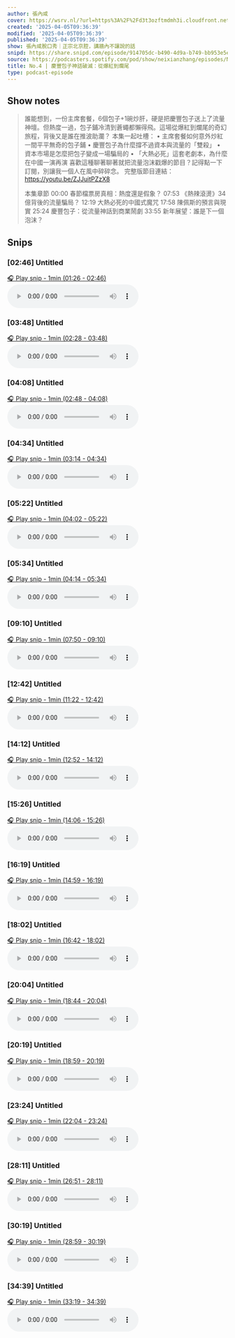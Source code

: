 ```yaml
---
author: 張內咸
cover: https://wsrv.nl/?url=https%3A%2F%2Fd3t3ozftmdmh3i.cloudfront.net%2Fstaging%2Fpodcast_uploaded_nologo%2F43086198%2F43086198-1744989503321-18f558ebac4fc.jpg&w=200&h=200
created: '2025-04-05T09:36:39'
modified: '2025-04-05T09:36:39'
published: '2025-04-05T09:36:39'
show: 張內咸脫口秀｜正宗北京腔，講牆內不讓說的話
snipd: https://share.snipd.com/episode/914705dc-b490-4d9a-b749-bb953e5ead38
source: https://podcasters.spotify.com/pod/show/neixianzhang/episodes/No-4-e3121mm
title: No.4 | 慶豐包子神話破滅：從爆紅到爛尾
type: podcast-episode
---
```



## Show notes
> 誰能想到，一份主席套餐，6個包子+1碗炒肝，硬是把慶豐包子送上了流量神壇。但熱度一過，包子鋪冷清到蒼蠅都懶得飛。這場從爆紅到爛尾的奇幻旅程，背後又是誰在推波助瀾？
> 本集一起吐槽：
> •	主席套餐如何意外炒紅一間平平無奇的包子鋪
> •	慶豐包子為什麼撐不過資本與流量的「雙殺」
> •	資本市場是怎麼把包子變成一場騙局的
> •	「大熱必死」這套老劇本，為什麼在中國一演再演
> 喜歡這種聊著聊著就把流量泡沫戳爆的節目？記得點一下訂閱，別讓我一個人在風中碎碎念。
> 完整版節目連結： https://youtu.be/ZJJuitPZzX8 
> 
> 
> 本集章節 
> 00:00 春節檔票房真相：熱度還是假象？
> 07:53 《熱辣滾燙》34億背後的流量騙局？
> 12:19 大熱必死的中國式魔咒
> 17:58 陳佩斯的預言與現實
> 25:24 慶豐包子：從流量神話到商業鬧劇
> 33:55 新年展望：誰是下一個泡沫？

## Snips
### [02:46] Untitled
[🎧 Play snip - 1min️ (01:26 - 02:46)](https://share.snipd.com/snip/da2d6f5c-33af-42dc-a72c-b52bd3a2a19f)
<audio controls> <source src="https://anchor.fm/s/10168e898/podcast/play/100779158/https%3A%2F%2Fd3ctxlq1ktw2nl.cloudfront.net%2Fstaging%2F2025-3-3%2F397745878-44100-2-3e81e4572082a.m4a#t=01:26,02:46"> </audio>
### [03:48] Untitled
[🎧 Play snip - 1min️ (02:28 - 03:48)](https://share.snipd.com/snip/6a04d7b7-dabb-47bd-bbdb-1a0d5a9c9ba9)
<audio controls> <source src="https://anchor.fm/s/10168e898/podcast/play/100779158/https%3A%2F%2Fd3ctxlq1ktw2nl.cloudfront.net%2Fstaging%2F2025-3-3%2F397745878-44100-2-3e81e4572082a.m4a#t=02:28,03:48"> </audio>
### [04:08] Untitled
[🎧 Play snip - 1min️ (02:48 - 04:08)](https://share.snipd.com/snip/4f4e92e0-8ab4-4605-b5dc-7a83fe67e4b2)
<audio controls> <source src="https://anchor.fm/s/10168e898/podcast/play/100779158/https%3A%2F%2Fd3ctxlq1ktw2nl.cloudfront.net%2Fstaging%2F2025-3-3%2F397745878-44100-2-3e81e4572082a.m4a#t=02:48,04:08"> </audio>
### [04:34] Untitled
[🎧 Play snip - 1min️ (03:14 - 04:34)](https://share.snipd.com/snip/c505b82d-8210-4976-931d-b37ca7cb8725)
<audio controls> <source src="https://anchor.fm/s/10168e898/podcast/play/100779158/https%3A%2F%2Fd3ctxlq1ktw2nl.cloudfront.net%2Fstaging%2F2025-3-3%2F397745878-44100-2-3e81e4572082a.m4a#t=03:14,04:34"> </audio>
### [05:22] Untitled
[🎧 Play snip - 1min️ (04:02 - 05:22)](https://share.snipd.com/snip/c56cc479-9099-43b7-8e63-d25334474948)
<audio controls> <source src="https://anchor.fm/s/10168e898/podcast/play/100779158/https%3A%2F%2Fd3ctxlq1ktw2nl.cloudfront.net%2Fstaging%2F2025-3-3%2F397745878-44100-2-3e81e4572082a.m4a#t=04:02,05:22"> </audio>
### [05:34] Untitled
[🎧 Play snip - 1min️ (04:14 - 05:34)](https://share.snipd.com/snip/d523e4bd-ae97-4139-b4f5-f604df3b8179)
<audio controls> <source src="https://anchor.fm/s/10168e898/podcast/play/100779158/https%3A%2F%2Fd3ctxlq1ktw2nl.cloudfront.net%2Fstaging%2F2025-3-3%2F397745878-44100-2-3e81e4572082a.m4a#t=04:14,05:34"> </audio>
### [09:10] Untitled
[🎧 Play snip - 1min️ (07:50 - 09:10)](https://share.snipd.com/snip/728ebb74-d44a-4113-8893-89d84f7f4066)
<audio controls> <source src="https://anchor.fm/s/10168e898/podcast/play/100779158/https%3A%2F%2Fd3ctxlq1ktw2nl.cloudfront.net%2Fstaging%2F2025-3-3%2F397745878-44100-2-3e81e4572082a.m4a#t=07:50,09:10"> </audio>
### [12:42] Untitled
[🎧 Play snip - 1min️ (11:22 - 12:42)](https://share.snipd.com/snip/e9ceae26-459b-4a8b-a9a7-d56d515a222f)
<audio controls> <source src="https://anchor.fm/s/10168e898/podcast/play/100779158/https%3A%2F%2Fd3ctxlq1ktw2nl.cloudfront.net%2Fstaging%2F2025-3-3%2F397745878-44100-2-3e81e4572082a.m4a#t=11:22,12:42"> </audio>
### [14:12] Untitled
[🎧 Play snip - 1min️ (12:52 - 14:12)](https://share.snipd.com/snip/649026fb-fbc6-4744-944c-97ce7ae6df12)
<audio controls> <source src="https://anchor.fm/s/10168e898/podcast/play/100779158/https%3A%2F%2Fd3ctxlq1ktw2nl.cloudfront.net%2Fstaging%2F2025-3-3%2F397745878-44100-2-3e81e4572082a.m4a#t=12:52,14:12"> </audio>
### [15:26] Untitled
[🎧 Play snip - 1min️ (14:06 - 15:26)](https://share.snipd.com/snip/77a19fb4-a502-4525-8008-cfd5d2f1ce93)
<audio controls> <source src="https://anchor.fm/s/10168e898/podcast/play/100779158/https%3A%2F%2Fd3ctxlq1ktw2nl.cloudfront.net%2Fstaging%2F2025-3-3%2F397745878-44100-2-3e81e4572082a.m4a#t=14:06,15:26"> </audio>
### [16:19] Untitled
[🎧 Play snip - 1min️ (14:59 - 16:19)](https://share.snipd.com/snip/265319c4-568c-4dcd-8af1-848fc6274557)
<audio controls> <source src="https://anchor.fm/s/10168e898/podcast/play/100779158/https%3A%2F%2Fd3ctxlq1ktw2nl.cloudfront.net%2Fstaging%2F2025-3-3%2F397745878-44100-2-3e81e4572082a.m4a#t=14:59,16:19"> </audio>
### [18:02] Untitled
[🎧 Play snip - 1min️ (16:42 - 18:02)](https://share.snipd.com/snip/d6c21856-cc36-4d53-a7b6-2f6fa9c458f5)
<audio controls> <source src="https://anchor.fm/s/10168e898/podcast/play/100779158/https%3A%2F%2Fd3ctxlq1ktw2nl.cloudfront.net%2Fstaging%2F2025-3-3%2F397745878-44100-2-3e81e4572082a.m4a#t=16:42,18:02"> </audio>
### [20:04] Untitled
[🎧 Play snip - 1min️ (18:44 - 20:04)](https://share.snipd.com/snip/9df365d3-a88f-484a-93c6-61f97805ade4)
<audio controls> <source src="https://anchor.fm/s/10168e898/podcast/play/100779158/https%3A%2F%2Fd3ctxlq1ktw2nl.cloudfront.net%2Fstaging%2F2025-3-3%2F397745878-44100-2-3e81e4572082a.m4a#t=18:44,20:04"> </audio>
### [20:19] Untitled
[🎧 Play snip - 1min️ (18:59 - 20:19)](https://share.snipd.com/snip/f1e81d64-0c0f-4566-acb0-ae93574add99)
<audio controls> <source src="https://anchor.fm/s/10168e898/podcast/play/100779158/https%3A%2F%2Fd3ctxlq1ktw2nl.cloudfront.net%2Fstaging%2F2025-3-3%2F397745878-44100-2-3e81e4572082a.m4a#t=18:59,20:19"> </audio>
### [23:24] Untitled
[🎧 Play snip - 1min️ (22:04 - 23:24)](https://share.snipd.com/snip/1a411a05-9eef-4e6d-95db-8b51e6da7387)
<audio controls> <source src="https://anchor.fm/s/10168e898/podcast/play/100779158/https%3A%2F%2Fd3ctxlq1ktw2nl.cloudfront.net%2Fstaging%2F2025-3-3%2F397745878-44100-2-3e81e4572082a.m4a#t=22:04,23:24"> </audio>
### [28:11] Untitled
[🎧 Play snip - 1min️ (26:51 - 28:11)](https://share.snipd.com/snip/fbc2cbe7-1823-4c26-b29b-0df693271557)
<audio controls> <source src="https://anchor.fm/s/10168e898/podcast/play/100779158/https%3A%2F%2Fd3ctxlq1ktw2nl.cloudfront.net%2Fstaging%2F2025-3-3%2F397745878-44100-2-3e81e4572082a.m4a#t=26:51,28:11"> </audio>
### [30:19] Untitled
[🎧 Play snip - 1min️ (28:59 - 30:19)](https://share.snipd.com/snip/3fe3185a-0a8e-4fbb-8621-6ad4dfd457c1)
<audio controls> <source src="https://anchor.fm/s/10168e898/podcast/play/100779158/https%3A%2F%2Fd3ctxlq1ktw2nl.cloudfront.net%2Fstaging%2F2025-3-3%2F397745878-44100-2-3e81e4572082a.m4a#t=28:59,30:19"> </audio>
### [34:39] Untitled
[🎧 Play snip - 1min️ (33:19 - 34:39)](https://share.snipd.com/snip/babb44f9-7168-4d88-92ea-9cae8c9905ec)
<audio controls> <source src="https://anchor.fm/s/10168e898/podcast/play/100779158/https%3A%2F%2Fd3ctxlq1ktw2nl.cloudfront.net%2Fstaging%2F2025-3-3%2F397745878-44100-2-3e81e4572082a.m4a#t=33:19,34:39"> </audio>
